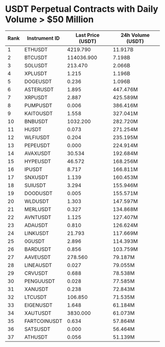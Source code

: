 # USDT Perpetual Contracts with Daily Volume > $50 Million

| Rank | Instrument ID | Last Price (USDT) | 24h Volume (USDT) |
|------|---------------|-------------------|-------------------|
| 1 | ETHUSDT | 4219.790 | 11.917B |
| 2 | BTCUSDT | 114036.900 | 7.198B |
| 3 | SOLUSDT | 213.470 | 2.066B |
| 4 | XPLUSDT | 1.215 | 1.196B |
| 5 | DOGEUSDT | 0.236 | 1.096B |
| 6 | ASTERUSDT | 1.895 | 447.476M |
| 7 | XRPUSDT | 2.887 | 425.589M |
| 8 | PUMPUSDT | 0.006 | 386.416M |
| 9 | KAITOUSDT | 1.558 | 327.041M |
| 10 | BNBUSDT | 1032.200 | 282.720M |
| 11 | HUSDT | 0.073 | 271.254M |
| 12 | WLFIUSDT | 0.204 | 235.195M |
| 13 | PEPEUSDT | 0.000 | 224.914M |
| 14 | AVAXUSDT | 30.534 | 192.684M |
| 15 | HYPEUSDT | 46.572 | 168.256M |
| 16 | IPUSDT | 8.717 | 166.811M |
| 17 | SNXUSDT | 1.139 | 160.453M |
| 18 | SUIUSDT | 3.294 | 155.946M |
| 19 | DOODUSDT | 0.005 | 155.571M |
| 20 | WLDUSDT | 1.303 | 147.597M |
| 21 | MERLUSDT | 0.327 | 134.868M |
| 22 | AVNTUSDT | 1.125 | 127.407M |
| 23 | ADAUSDT | 0.810 | 126.624M |
| 24 | LINKUSDT | 21.793 | 117.669M |
| 25 | 0GUSDT | 2.896 | 114.393M |
| 26 | BARDUSDT | 0.856 | 103.759M |
| 27 | AAVEUSDT | 278.560 | 79.187M |
| 28 | LINEAUSDT | 0.027 | 79.055M |
| 29 | CRVUSDT | 0.688 | 78.538M |
| 30 | PENGUUSDT | 0.028 | 77.585M |
| 31 | XANUSDT | 0.238 | 72.843M |
| 32 | LTCUSDT | 106.850 | 71.535M |
| 33 | EIGENUSDT | 1.648 | 61.184M |
| 34 | XAUTUSDT | 3830.000 | 61.073M |
| 35 | FARTCOINUSDT | 0.634 | 57.864M |
| 36 | SATSUSDT | 0.000 | 56.464M |
| 37 | ATHUSDT | 0.056 | 51.139M |
